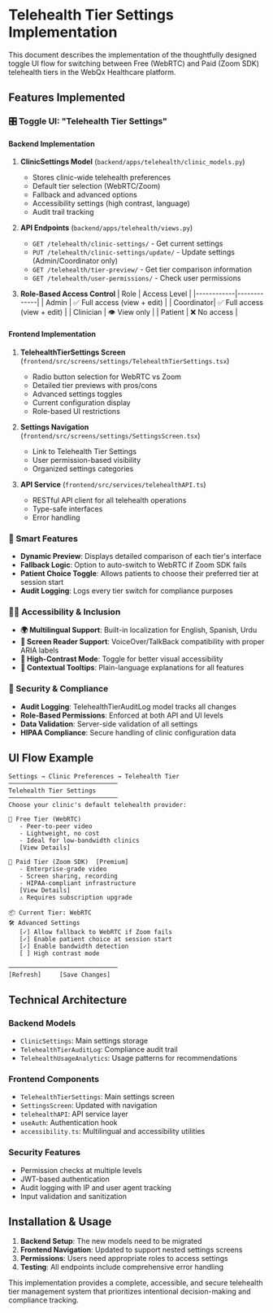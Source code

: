 # Telehealth Tier Settings Implementation

This document describes the implementation of the thoughtfully designed toggle UI flow for switching between Free (WebRTC) and Paid (Zoom SDK) telehealth tiers in the WebQx Healthcare platform.

## Features Implemented

### 🎛️ Toggle UI: "Telehealth Tier Settings"

#### Backend Implementation

1. **ClinicSettings Model** (`backend/apps/telehealth/clinic_models.py`)
   - Stores clinic-wide telehealth preferences
   - Default tier selection (WebRTC/Zoom)
   - Fallback and advanced options
   - Accessibility settings (high contrast, language)
   - Audit trail tracking

2. **API Endpoints** (`backend/apps/telehealth/views.py`)
   - `GET /telehealth/clinic-settings/` - Get current settings
   - `PUT /telehealth/clinic-settings/update/` - Update settings (Admin/Coordinator only)
   - `GET /telehealth/tier-preview/` - Get tier comparison information
   - `GET /telehealth/user-permissions/` - Check user permissions

3. **Role-Based Access Control**
   | Role       | Access Level |
   |------------|-------------|
   | Admin      | ✅ Full access (view + edit) |
   | Coordinator| ✅ Full access (view + edit) |
   | Clinician  | 👁️ View only |
   | Patient    | ❌ No access |

#### Frontend Implementation

1. **TelehealthTierSettings Screen** (`frontend/src/screens/settings/TelehealthTierSettings.tsx`)
   - Radio button selection for WebRTC vs Zoom
   - Detailed tier previews with pros/cons
   - Advanced settings toggles
   - Current configuration display
   - Role-based UI restrictions

2. **Settings Navigation** (`frontend/src/screens/settings/SettingsScreen.tsx`)
   - Link to Telehealth Tier Settings
   - User permission-based visibility
   - Organized settings categories

3. **API Service** (`frontend/src/services/telehealthAPI.ts`)
   - RESTful API client for all telehealth operations
   - Type-safe interfaces
   - Error handling

### 🧠 Smart Features

- **Dynamic Preview**: Displays detailed comparison of each tier's interface
- **Fallback Logic**: Option to auto-switch to WebRTC if Zoom SDK fails
- **Patient Choice Toggle**: Allows patients to choose their preferred tier at session start
- **Audit Logging**: Logs every tier switch for compliance purposes

### 🧑‍⚕️ Accessibility & Inclusion

- **🌍 Multilingual Support**: Built-in localization for English, Spanish, Urdu
- **🧏 Screen Reader Support**: VoiceOver/TalkBack compatibility with proper ARIA labels
- **🎨 High-Contrast Mode**: Toggle for better visual accessibility
- **🧠 Contextual Tooltips**: Plain-language explanations for all features

### 🔐 Security & Compliance

- **Audit Logging**: TelehealthTierAuditLog model tracks all changes
- **Role-Based Permissions**: Enforced at both API and UI levels
- **Data Validation**: Server-side validation of all settings
- **HIPAA Compliance**: Secure handling of clinic configuration data

## UI Flow Example

```
Settings → Clinic Preferences → Telehealth Tier
──────────────────────────────
Telehealth Tier Settings
──────────────────────────────
Choose your clinic's default telehealth provider:

🔘 Free Tier (WebRTC)
   - Peer-to-peer video
   - Lightweight, no cost
   - Ideal for low-bandwidth clinics
   [View Details]

🔘 Paid Tier (Zoom SDK)  [Premium]
   - Enterprise-grade video
   - Screen sharing, recording
   - HIPAA-compliant infrastructure
   [View Details]
   ⚠️ Requires subscription upgrade

📦 Current Tier: WebRTC
🛠️ Advanced Settings
   [✓] Allow fallback to WebRTC if Zoom fails
   [✓] Enable patient choice at session start
   [✓] Enable bandwidth detection
   [ ] High contrast mode

──────────────────────────────
[Refresh]     [Save Changes]
```

## Technical Architecture

### Backend Models
- `ClinicSettings`: Main settings storage
- `TelehealthTierAuditLog`: Compliance audit trail
- `TelehealthUsageAnalytics`: Usage patterns for recommendations

### Frontend Components
- `TelehealthTierSettings`: Main settings screen
- `SettingsScreen`: Updated with navigation
- `telehealthAPI`: API service layer
- `useAuth`: Authentication hook
- `accessibility.ts`: Multilingual and accessibility utilities

### Security Features
- Permission checks at multiple levels
- JWT-based authentication
- Audit logging with IP and user agent tracking
- Input validation and sanitization

## Installation & Usage

1. **Backend Setup**: The new models need to be migrated
2. **Frontend Navigation**: Updated to support nested settings screens
3. **Permissions**: Users need appropriate roles to access settings
4. **Testing**: All endpoints include comprehensive error handling

This implementation provides a complete, accessible, and secure telehealth tier management system that prioritizes intentional decision-making and compliance tracking.